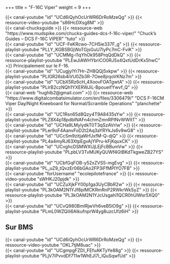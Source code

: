 +++
title = "F-16C Viper"
weight = 9
+++

<div class="contenu"> <!-- le hangar de Sklang //-->
{{< canal-youtube "id" "UCd6iQyhOcUrWR6DrRoMzeQg" >}}
{{< ressource-video-youtube "s86HcDXsg8M" >}}
</div>

<div class="contenu"> <!-- Chuck's guide //-->
{{< canal-chucksguide >}}
{{< ressource-web "https://www.mudspike.com/chucks-guides-dcs-f-16c-viper/" "Chuck’s Guides – DCS F-16C VIPER" "tuto" >}}
</div>

<div class="contenu de_qualite"> <!-- Deephack //-->
{{< canal-youtube "id" "UCF-FeKRcwo-7CH5ie337F_g" >}}
{{< ressource-playlist-youtube "PLLY_KGBSBGjWoTGjsGuU7IyPc7mC-FviK" >}}
</div>

<div class="contenu de_qualite"> <!-- Marco //-->
{{< canal-youtube "id" "UCMMg-l1qYhOk958PrqQdDkQ" >}}
{{< ressource-playlist-youtube "PLEwJiAWHYbriCO0RJ5x4QxtUdDrKx5hwC" >}}
Principalement sur le F-16.
</div>

<div class="contenu de_qualite"> <!-- Groupement de Chasse 22 //-->
{{< canal-youtube "id" "UCugjylYr7Hr-ZH8QQj5xkpw" >}}
{{< ressource-playlist-youtube "PLIGR26sb4iVU0Zb3R-7Oee8jrqoVKNz7m" >}}
</div>

<div class="contenu de_qualite"> <!-- Gaffer DCS //-->
{{< canal-youtube "id" "UCbX5Rz6cH_4XoovFOATgwtA" >}}
{{< ressource-playlist-youtube "PLlrB2czNQh1YXERWJiL-BpoueifYwvf_Q" >}}
</div>

<div class="contenu"> <!-- DCS hughlb2@gmail.com //-->
{{< canal-web "hughlb2@gmail.com" >}}
{{< ressource-web "https://www.digitalcombatsimulator.com/en/files/3306479/" "DCS F-16CM Viper Day/Night Kneeboard for Normal/Scramble Operations" "planchette" >}}
</div>

<div class="contenu"> <!-- Spudknocker //-->
{{< canal-youtube "id" "UC1Rsn65d8Qzy4T9A8435sYw" >}}
{{< ressource-playlist-youtube "PLZ8X4p18pdblNAFn4chmZmnRPINvWWItT" >}}
</div>

<div class="contenu"> <!-- Matt Waggner //-->
{{< canal-youtube "id" "UCHa9LMylydkT0T3qSzAVrlw" >}}
{{< ressource-playlist-youtube "PLer9oF4AanvFoD2t2Aq3aYRYkJs6v9wG8" >}}
</div>

<div class="contenu"> <!-- Tricker //-->
{{< canal-youtube "id" "UCcSm9zitjaWrfJxfM-Q-djQ" >}}
{{< ressource-playlist-youtube "PL4a4myRJ63XtpEgvAjYlPru-kFjKquxCK" >}}
</div>

<div class="contenu"> <!-- Olivier Gaming //-->
{{< canal-youtube "id" "UCvghcDSMWXUjLEjFcBBumVw" >}}
{{< ressource-playlist-youtube "PLpbLV3TvMUKyQUWf4GtBKdTkgweZB27YS" >}}
</div>

<div class="contenu"> <!-- Commander Steinsch //-->
{{< canal-youtube "id" "UCbfGqFOB-y52xZVS5-mgEvg" >}}
{{< ressource-playlist-youtube "PL_uZ9_tQvzEr06bGAo2FP3iFfMPIYO7FB" >}}
</div>

<div class="contenu"> <!-- EFPV //-->
{{< canal-youtube "forUsername" "ecolepilotefrance" >}}
{{< ressource-video-youtube "sWHKJ20pjdk" >}}
</div>

<div class="contenu"> <!-- Grim Reapers //-->
{{< canal-youtube "id" "UCZuXjkFY00p1ga3UyCBbR2w" >}}
{{< ressource-playlist-youtube "PL3kOAM2N1YJf8pIMCKRmRnP2RWkrWkSyZ" >}}
{{< ressource-playlist-youtube "PL3kOAM2N1YJcUsgahl1QCR0hUlWsr5XQ0" >}}
</div>

<div class="contenu"> <!-- Banana Mayo //-->
{{< canal-youtube "id" "UCvQ980BmIRjwVh6veB5lO9g" >}}
{{< ressource-playlist-youtube "PLmL0WZQili6AIkufnprW4yg8uzcUfz6iH" >}}
</div>

## Sur BMS

<div class="contenu"> <!-- le hangar de Sklang //-->
{{< canal-youtube "id" "UCd6iQyhOcUrWR6DrRoMzeQg" >}}
{{< ressource-video-youtube "OKL7tjM8uac" >}}
</div>

<div class="contenu de_qualite"> <!-- Doc //-->
{{< canal-youtube "id" "UCgmpgFZDI_FEfuAKTyYe88g" >}}
{{< ressource-playlist-youtube "PLjV7iPvvdDf711w1WhEJl7I_lQuSqwfUd" >}}
</div>
